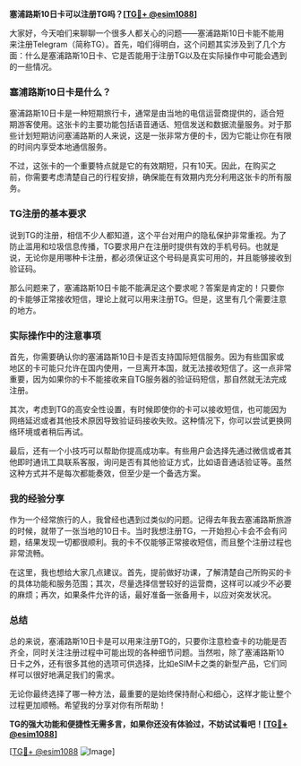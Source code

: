 **塞浦路斯10日卡可以注册TG吗？[[TG💪+ @esim1088](https://t.me/s/esim1088)]**

大家好，今天咱们来聊聊一个很多人都关心的问题——塞浦路斯10日卡能不能用来注册Telegram（简称TG）。首先，咱们得明白，这个问题其实涉及到了几个方面：什么是塞浦路斯10日卡、它是否能用于注册TG以及在实际操作中可能会遇到的一些情况。

### 塞浦路斯10日卡是什么？

塞浦路斯10日卡是一种短期旅行卡，通常是由当地的电信运营商提供的，适合短期游客使用。这张卡的主要功能包括语音通话、短信发送和数据流量服务。对于那些计划短期访问塞浦路斯的人来说，这是一张非常方便的卡，因为它能让你在有限的时间内享受本地通信服务。

不过，这张卡的一个重要特点就是它的有效期短，只有10天。因此，在购买之前，你需要考虑清楚自己的行程安排，确保能在有效期内充分利用这张卡的所有服务。

### TG注册的基本要求

说到TG的注册，相信不少人都知道，这个平台对用户的隐私保护非常重视。为了防止滥用和垃圾信息传播，TG要求用户在注册时提供有效的手机号码。也就是说，无论你是用哪种卡注册，都必须保证这个号码是真实可用的，并且能够接收到验证码。

那么问题来了，塞浦路斯10日卡能不能满足这个要求呢？答案是肯定的！只要你的卡能够正常接收短信，理论上就可以用来注册TG。但是，这里有几个需要注意的地方。

### 实际操作中的注意事项

首先，你需要确认你的塞浦路斯10日卡是否支持国际短信服务。因为有些国家或地区的卡可能只允许在国内使用，一旦离开本国，就无法接收短信了。这一点非常重要，因为如果你的卡不能接收来自TG服务器的验证码短信，那自然就无法完成注册。

其次，考虑到TG的高安全性设置，有时候即使你的卡可以接收短信，也可能因为网络延迟或者其他技术原因导致验证码接收失败。这种情况下，你可以尝试更换网络环境或者稍后再试。

最后，还有一个小技巧可以帮助你提高成功率。有些用户会选择先通过微信或者其他即时通讯工具联系客服，询问是否有其他验证方式，比如语音通话验证等。虽然这种方式并不是每次都能奏效，但至少是一个备选方案。

### 我的经验分享

作为一个经常旅行的人，我曾经也遇到过类似的问题。记得去年我去塞浦路斯旅游的时候，就带了一张当地的10日卡。当时我想注册TG，一开始担心卡会不会有问题，结果发现一切都很顺利。我的卡不仅能够正常接收短信，而且整个注册过程也非常流畅。

在这里，我也想给大家几点建议。首先，提前做好功课，了解清楚自己所购买的卡的具体功能和服务范围；其次，尽量选择信誉较好的运营商，这样可以减少不必要的麻烦；再次，如果条件允许的话，最好准备一张备用卡，以应对突发状况。

### 总结

总的来说，塞浦路斯10日卡是可以用来注册TG的，只要你注意检查卡的功能是否齐全，同时关注注册过程中可能出现的各种细节问题。当然啦，除了塞浦路斯10日卡之外，还有很多其他的选项可供选择，比如eSIM卡之类的新型产品，它们同样可以很好地满足我们的需求。

无论你最终选择了哪一种方法，最重要的是始终保持耐心和细心，这样才能让整个过程更加顺畅。希望我的分享对你有所帮助！

**TG的强大功能和便捷性无需多言，如果你还没有体验过，不妨试试看吧！[[TG💪+ @esim1088](https://t.me/s/esim1088)]**

[[TG💪+ @esim1088](https://t.me/s/esim1088) ![Image](https://i.postimg.cc/4NQfJmqS/Snipaste-2025-05-13-00-14-12.png)]